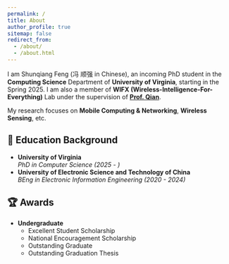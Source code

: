 ```yaml
---
permalink: /
title: About
author_profile: true
sitemap: false
redirect_from:
  - /about/
  - /about.html
---
```


I am Shunqiang Feng (冯 顺强 in Chinese), an incoming PhD student in the **Computing Science** Department of **University of Virginia**, starting in the Spring 2025. I am also a member of **WIFX (Wireless-Intelligence-For-Everything)** Lab under the supervision of **[Prof. Qian](https://kunqian.info)**.

My research focuses on **Mobile Computing & Networking**, **Wireless Sensing**, etc.

## 🏫 Education Background

- **University of Virginia**  
  _PhD in Computer Science (2025 - )_
- **University of Electronic Science and Technology of China**  
  _BEng in Electronic Information Engineering (2020 - 2024)_

## 🏆 Awards

- **Undergraduate**
  - Excellent Student Scholarship
  - National Encouragement Scholarship
  - Outstanding Graduate
  - Outstanding Graduation Thesis
